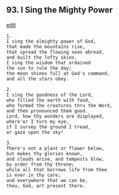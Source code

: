 
## 93.  I Sing the Mighty Power
[edit](https://docs.google.com/document/d/1QHe3Lw0Dipcm_0Ns-qVzDjASXL6tOrAD/edit?mode=html)




    1.
    I sing the almighty power of God,
    that made the mountains rise,
    that spread the flowing seas abroad,
    and built the lofty skies.
    I sing the wisdom that ordained
    the sun to rule the day;
    the moon shines full at God's command,
    and all the stars obey.

    2.
    I sing the goodness of the Lord,
    who filled the earth with food,
    who formed the creatures thru the Word,
    and then pronounced them good.
    Lord, how thy wonders are displayed,
    where'er I turn my eye,
    if I survey the ground I tread,
    or gaze upon the sky!

    3.
    There's not a plant or flower below,
    but makes thy glories known,
    and clouds arise, and tempests blow,
    by order from thy throne;
    while all that borrows life from thee
    is ever in thy care;
    and everywhere that we can be,
    thou, God, art present there.
